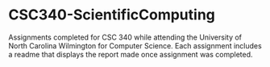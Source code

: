 # CSC340-ScientificComputing
Assignments completed for CSC 340 while attending the University of North Carolina Wilmington for Computer Science.
Each assignment includes a readme that displays the report made once assignment was completed.
